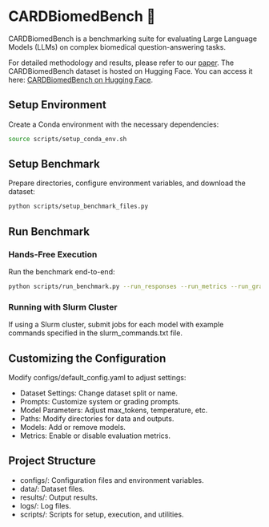# CARDBiomedBench 🧬

CARDBiomedBench is a benchmarking suite for evaluating Large Language Models (LLMs) on complex biomedical question-answering tasks.

For detailed methodology and results, please refer to our [paper](#). The CARDBiomedBench dataset is hosted on Hugging Face. You can access it here: [CARDBiomedBench on Hugging Face](https://huggingface.co/datasets/NIH-CARD/CARDBiomedBench).

## Setup Environment 

Create a Conda environment with the necessary dependencies:

   ```bash
   source scripts/setup_conda_env.sh
   ```

## Setup Benchmark

Prepare directories, configure environment variables, and download the dataset:

   ```bash
   python scripts/setup_benchmark_files.py
   ```

## Run Benchmark

### Hands-Free Execution

Run the benchmark end-to-end:

   ```bash
   python scripts/run_benchmark.py --run_responses --run_metrics --run_graphs
   ```

### Running with Slurm Cluster

If using a Slurm cluster, submit jobs for each model with example commands specified in the slurm_commands.txt file.

## Customizing the Configuration

Modify configs/default_config.yaml to adjust settings:

* Dataset Settings: Change dataset split or name.
* Prompts: Customize system or grading prompts.
* Model Parameters: Adjust max_tokens, temperature, etc.
* Paths: Modify directories for data and outputs.
* Models: Add or remove models.
* Metrics: Enable or disable evaluation metrics.

## Project Structure

* configs/: Configuration files and environment variables.
* data/: Dataset files.
* results/: Output results.
* logs/: Log files.
* scripts/: Scripts for setup, execution, and utilities.